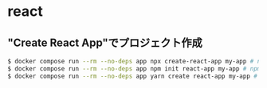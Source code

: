 # react

## "Create React App"でプロジェクト作成

```bash
$ docker compose run --rm --no-deps app npx create-react-app my-app # npx
$ docker compose run --rm --no-deps app npm init react-app my-app # npm
$ docker compose run --rm --no-deps app yarn create react-app my-app # yarn
```
